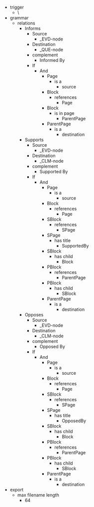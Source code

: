 - trigger
    - \
- grammar
    - relations
        - Informs
            - Source
                - _EVD-node
            - Destination
                - _QUE-node
            - complement
                - Informed By
            - If
                - And
                    - Page
                        - is a
                            - source
                    - Block
                        - references
                            - Page
                    - Block
                        - is in page
                            - ParentPage
                    - ParentPage
                        - is a
                            - destination
        - Supports
            - Source
                - _EVD-node
            - Destination
                - _CLM-node
            - complement
                - Supported By
            - If
                - And
                    - Page
                        - is a
                            - source
                    - Block
                        - references
                            - Page
                    - SBlock
                        - references
                            - SPage
                    - SPage
                        - has title
                            - SupportedBy
                    - SBlock
                        - has child
                            - Block
                    - PBlock
                        - references
                            - ParentPage
                    - PBlock
                        - has child
                            - SBlock
                    - ParentPage
                        - is a
                            - destination
        - Opposes
            - Source
                - _EVD-node
            - Destination
                - _CLM-node
            - complement
                - Opposed By
            - If
                - And
                    - Page
                        - is a
                            - source
                    - Block
                        - references
                            - Page
                    - SBlock
                        - references
                            - SPage
                    - SPage
                        - has title
                            - OpposedBy
                    - SBlock
                        - has child
                            - Block
                    - PBlock
                        - references
                            - ParentPage
                    - PBlock
                        - has child
                            - SBlock
                    - ParentPage
                        - is a
                            - destination
- export
    - max filename length
        - 64
